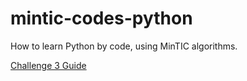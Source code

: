 # mintic-codes-python
How to learn Python by code, using MinTIC algorithms.

[Challenge 3 Guide](https://github.com/Kyonax/mintic-codes-python/blob/main/excecise-guides/Reto-Semana-3/an%C3%A1lisis-m%C3%A9todo-IDEAL.pdf)